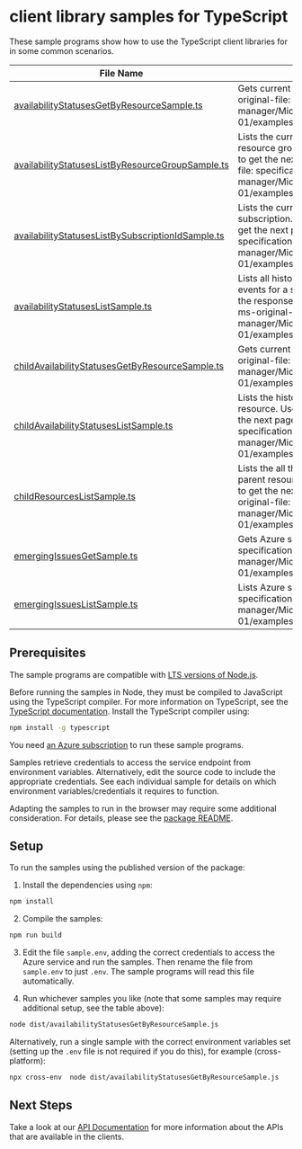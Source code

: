 # client library samples for TypeScript

These sample programs show how to use the TypeScript client libraries for in some common scenarios.

| **File Name**                                                                                       | **Description**                                                                                                                                                                                                                                                                                                                                 |
| --------------------------------------------------------------------------------------------------- | ----------------------------------------------------------------------------------------------------------------------------------------------------------------------------------------------------------------------------------------------------------------------------------------------------------------------------------------------- |
| [availabilityStatusesGetByResourceSample.ts][availabilitystatusesgetbyresourcesample]               | Gets current availability status for a single resource x-ms-original-file: specification/resourcehealth/resource-manager/Microsoft.ResourceHealth/stable/2017-07-01/examples/AvailabilityStatus_GetByResource.json                                                                                                                              |
| [availabilityStatusesListByResourceGroupSample.ts][availabilitystatuseslistbyresourcegroupsample]   | Lists the current availability status for all the resources in the resource group. Use the nextLink property in the response to get the next page of availability statuses. x-ms-original-file: specification/resourcehealth/resource-manager/Microsoft.ResourceHealth/stable/2017-07-01/examples/AvailabilityStatuses_ListByResourceGroup.json |
| [availabilityStatusesListBySubscriptionIdSample.ts][availabilitystatuseslistbysubscriptionidsample] | Lists the current availability status for all the resources in the subscription. Use the nextLink property in the response to get the next page of availability statuses. x-ms-original-file: specification/resourcehealth/resource-manager/Microsoft.ResourceHealth/stable/2017-07-01/examples/AvailabilityStatuses_ListBySubscriptionId.json  |
| [availabilityStatusesListSample.ts][availabilitystatuseslistsample]                                 | Lists all historical availability transitions and impacting events for a single resource. Use the nextLink property in the response to get the next page of availability status x-ms-original-file: specification/resourcehealth/resource-manager/Microsoft.ResourceHealth/stable/2017-07-01/examples/AvailabilityStatuses_List.json            |
| [childAvailabilityStatusesGetByResourceSample.ts][childavailabilitystatusesgetbyresourcesample]     | Gets current availability status for a single resource x-ms-original-file: specification/resourcehealth/resource-manager/Microsoft.ResourceHealth/stable/2017-07-01/examples/ChildAvailabilityStatus_GetByResource.json                                                                                                                         |
| [childAvailabilityStatusesListSample.ts][childavailabilitystatuseslistsample]                       | Lists the historical availability statuses for a single child resource. Use the nextLink property in the response to get the next page of availability status x-ms-original-file: specification/resourcehealth/resource-manager/Microsoft.ResourceHealth/stable/2017-07-01/examples/ChildAvailabilityStatuses_List.json                         |
| [childResourcesListSample.ts][childresourceslistsample]                                             | Lists the all the children and its current health status for a parent resource. Use the nextLink property in the response to get the next page of children current health x-ms-original-file: specification/resourcehealth/resource-manager/Microsoft.ResourceHealth/stable/2017-07-01/examples/ChildResources_List.json                        |
| [emergingIssuesGetSample.ts][emergingissuesgetsample]                                               | Gets Azure services' emerging issues. x-ms-original-file: specification/resourcehealth/resource-manager/Microsoft.ResourceHealth/stable/2017-07-01/examples/EmergingIssues_Get.json                                                                                                                                                             |
| [emergingIssuesListSample.ts][emergingissueslistsample]                                             | Lists Azure services' emerging issues. x-ms-original-file: specification/resourcehealth/resource-manager/Microsoft.ResourceHealth/stable/2017-07-01/examples/EmergingIssues_List.json                                                                                                                                                           |

## Prerequisites

The sample programs are compatible with [LTS versions of Node.js](https://nodejs.org/about/releases/).

Before running the samples in Node, they must be compiled to JavaScript using the TypeScript compiler. For more information on TypeScript, see the [TypeScript documentation][typescript]. Install the TypeScript compiler using:

```bash
npm install -g typescript
```

You need [an Azure subscription][freesub] to run these sample programs.

Samples retrieve credentials to access the service endpoint from environment variables. Alternatively, edit the source code to include the appropriate credentials. See each individual sample for details on which environment variables/credentials it requires to function.

Adapting the samples to run in the browser may require some additional consideration. For details, please see the [package README][package].

## Setup

To run the samples using the published version of the package:

1. Install the dependencies using `npm`:

```bash
npm install
```

2. Compile the samples:

```bash
npm run build
```

3. Edit the file `sample.env`, adding the correct credentials to access the Azure service and run the samples. Then rename the file from `sample.env` to just `.env`. The sample programs will read this file automatically.

4. Run whichever samples you like (note that some samples may require additional setup, see the table above):

```bash
node dist/availabilityStatusesGetByResourceSample.js
```

Alternatively, run a single sample with the correct environment variables set (setting up the `.env` file is not required if you do this), for example (cross-platform):

```bash
npx cross-env  node dist/availabilityStatusesGetByResourceSample.js
```

## Next Steps

Take a look at our [API Documentation][apiref] for more information about the APIs that are available in the clients.

[availabilitystatusesgetbyresourcesample]: https://github.com/Azure/azure-sdk-for-js/blob/main/sdk/resourcehealth/arm-resourcehealth/samples/v3/typescript/src/availabilityStatusesGetByResourceSample.ts
[availabilitystatuseslistbyresourcegroupsample]: https://github.com/Azure/azure-sdk-for-js/blob/main/sdk/resourcehealth/arm-resourcehealth/samples/v3/typescript/src/availabilityStatusesListByResourceGroupSample.ts
[availabilitystatuseslistbysubscriptionidsample]: https://github.com/Azure/azure-sdk-for-js/blob/main/sdk/resourcehealth/arm-resourcehealth/samples/v3/typescript/src/availabilityStatusesListBySubscriptionIdSample.ts
[availabilitystatuseslistsample]: https://github.com/Azure/azure-sdk-for-js/blob/main/sdk/resourcehealth/arm-resourcehealth/samples/v3/typescript/src/availabilityStatusesListSample.ts
[childavailabilitystatusesgetbyresourcesample]: https://github.com/Azure/azure-sdk-for-js/blob/main/sdk/resourcehealth/arm-resourcehealth/samples/v3/typescript/src/childAvailabilityStatusesGetByResourceSample.ts
[childavailabilitystatuseslistsample]: https://github.com/Azure/azure-sdk-for-js/blob/main/sdk/resourcehealth/arm-resourcehealth/samples/v3/typescript/src/childAvailabilityStatusesListSample.ts
[childresourceslistsample]: https://github.com/Azure/azure-sdk-for-js/blob/main/sdk/resourcehealth/arm-resourcehealth/samples/v3/typescript/src/childResourcesListSample.ts
[emergingissuesgetsample]: https://github.com/Azure/azure-sdk-for-js/blob/main/sdk/resourcehealth/arm-resourcehealth/samples/v3/typescript/src/emergingIssuesGetSample.ts
[emergingissueslistsample]: https://github.com/Azure/azure-sdk-for-js/blob/main/sdk/resourcehealth/arm-resourcehealth/samples/v3/typescript/src/emergingIssuesListSample.ts
[apiref]: https://docs.microsoft.com/javascript/api/@azure/arm-resourcehealth?view=azure-node-preview
[freesub]: https://azure.microsoft.com/free/
[package]: https://github.com/Azure/azure-sdk-for-js/tree/main/sdk/resourcehealth/arm-resourcehealth/README.md
[typescript]: https://www.typescriptlang.org/docs/home.html
